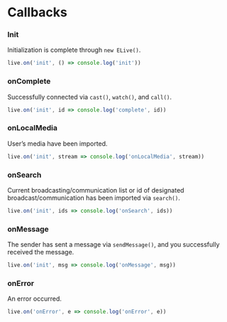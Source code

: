 # Callbacks

### Init

Initialization is complete through `new ELive()`.

```javascript
live.on('init', () => console.log('init'))
```

### onComplete

Successfully connected via `cast()`, `watch()`, and `call()`.

```javascript
live.on('init', id => console.log('complete', id))
```

### onLocalMedia

User’s media have been imported.

```javascript
live.on('init', stream => console.log('onLocalMedia', stream))
```

### onSearch

Current broadcasting/communication list or id of designated broadcast/communication has been imported via `search()`.

```javascript
live.on('init', ids => console.log('onSearch', ids))
```

### onMessage

The sender has sent a message via `sendMessage()`, and you successfully received the message.

```javascript
live.on('init', msg => console.log('onMessage', msg))
```

### onError

An error occurred.

```javascript
live.on('onError', e => console.log('onError', e))
```

